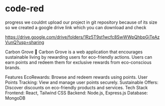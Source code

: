 # code-red
progress
we couldnt upload our project in git repository because of its size so we created a google drive link which you can download and check

https://drive.google.com/drive/folders/1Rz5T9st1wcfc8SwWWpQhbpGjTeAzVunQ?usp=sharing


Carbon Grove 🌿
Carbon Grove is a web application that encourages sustainable living by rewarding users for eco-friendly actions. Users can earn points and redeem them for exclusive rewards from eco-conscious brands.

Features
EcoRewards: Browse and redeem rewards using points.
User Points Tracking: View and manage user points securely.
Sustainable Offers: Discover discounts on eco-friendly products and services.
Tech Stack
Frontend: React, Tailwind CSS
Backend: Node.js, Express.js
Database: MongoDB
